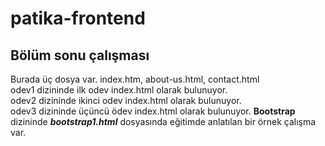 # patika-frontend
## Bölüm sonu çalışması
Burada üç dosya var.  index.htm, about-us.html, contact.html<BR>
odev1 dizininde ilk odev index.html olarak bulunuyor.<BR>
odev2 dizininde ikinci odev index.html olarak bulunuyor.<BR>
odev3 dizininde üçüncü ödev index.html olarak bulunuyor.
<strong>Bootstrap</strong> dizininde <strong><em>bootstrap1.html</em></strong> dosyasında eğitimde anlatılan bir örnek çalışma var.
